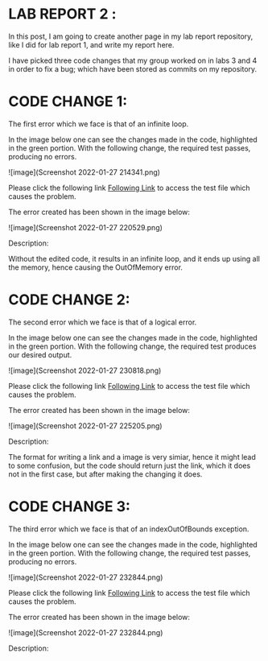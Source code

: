 # LAB REPORT 2 :

In this post, I am going to create another page in my lab report repository, like I did for lab report 1, and write my report here.

I have picked three code changes that my group worked on in labs 3 and 4 in order to fix a bug; which have been stored as commits on my repository. 

# CODE CHANGE 1:

The first error which we face is that of an infinite loop.

In the image below one can see the changes made in the code, highlighted in the green portion.
With the following change, the required test passes, producing no errors. 

![image](Screenshot 2022-01-27 214341.png)

Please click the following link [Following Link](https://github.com/IshanBanerjee2003/cse15l-lab-reports/blob/main/test-file2.md)  to access the test file which causes the problem.

The error created has been shown in the image below:

![image](Screenshot 2022-01-27 220529.png)

Description:
 
Without the edited code, it results in an infinite loop, and it ends up using all the memory, hence causing the OutOfMemory error.

# CODE CHANGE 2:

The second error which we face is that of a logical error.

In the image below one can see the changes made in the code, highlighted in the green portion.
With the following change, the required test produces our desired output.

![image](Screenshot 2022-01-27 230818.png)

Please click the following link [Following Link](https://github.com/IshanBanerjee2003/markdown-parse/blob/main/test-file9.md)  to access the test file which causes the problem.

The error created has been shown in the image below:

![image](Screenshot 2022-01-27 225205.png)

Description:

The format for writing a link and a image is very simiar, hence it might lead to some confusion, but the code should return just the link, which it does not in the first case, but after making the changing it does.

# CODE CHANGE 3:

The third error which we face is that of an indexOutOfBounds exception.

In the image below one can see the changes made in the code, highlighted in the green portion.
With the following change, the required test passes, producing no errors.

![image](Screenshot 2022-01-27 232844.png)

Please click the following link [Following Link](https://github.com/IshanBanerjee2003/markdown-parse/blob/main/test-file.md)  to access the test file which causes the problem.

The error created has been shown in the image below:

![image](Screenshot 2022-01-27 232844.png)

Description:








